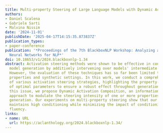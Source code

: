```yaml
---
title: Multi-property Steering of Large Language Models with Dynamic Activation Composition
authors:
- Daniel Scalena
- Gabriele Sarti
- Malvina Nissim
date: '2024-11-01'
publishDate: '2025-04-17T14:15:35.873837Z'
publication_types:
- paper-conference
publication: '*Proceedings of the 7th BlackboxNLP Workshop: Analyzing and Interpreting
  Neural Networks for NLP*'
doi: 10.18653/v1/2024.blackboxnlp-1.34
abstract: Activation steering methods were shown to be effective in conditioning language
  model generation by additively intervening over models' intermediate representations.
  However, the evaluation of these techniques has so far been limited to single conditioning
  properties and synthetic settings. In this work, we conduct a comprehensive evaluation
  of various activation steering strategies, highlighting the property-dependent nature
  of optimal parameters to ensure a robust effect throughout generation. To address
  this issue, we propose Dynamic Activation Composition, an information-theoretic
  approach to modulate the steering intensity of one or more properties throughout
  generation. Our experiments on multi-property steering show that our method successfully
  maintains high conditioning while minimizing the impact of conditioning on generation
  fluency.
links:
- name: URL
  url: https://aclanthology.org/2024.blackboxnlp-1.34/
---
```


